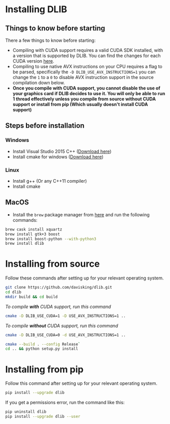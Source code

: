 # Installing DLIB

## Things to know before starting
There a few things to know before starting:
 * Compiling with CUDA support requires a valid CUDA SDK installed, with a version that is supported by DLIB. You can find the changes for each CUDA version [here](http://dlib.net/release_notes.html).
 * Compiling to use native AVX instructions on your CPU requires a flag to be parsed, specifically the `-D DLIB_USE_AVX_INSTRUCTIONS=1` you can change the `1` to a `0` to disable AVX instruction support in the source compilation down below.
 * **Once you compile with CUDA support, you cannot disable the use of your graphics card if DLIB decides to use it. You will only be able to run 1 thread effectively unless you compile from source without CUDA support or install from pip (Which usually doesn't install CUDA support)**

## Steps before installation
### Windows
 * Install Visual Studio 2015 C++ ([Download here](https://www.microsoft.com/en-au/download/details.aspx?id=48145))
 * Install cmake for windows ([Download here](https://cmake.org/download/))

### Linux
 * Install g++ (Or any C++11 compiler)
 * Install cmake

## MacOS
 * Install the `brew` package manager from [here](https://brew.sh) and run the following commands:

```bash
brew cask install xquartz
brew install gtk+3 boost
brew install boost-python --with-python3
brew install dlib
```

# Installing from source
Follow these commands after setting up for your relevant operating system.
```bash
git clone https://github.com/davisking/dlib.git
cd dlib
mkdir build && cd build
```

*To compile **with** CUDA support, run this command*

```bash
cmake -D DLIB_USE_CUDA=1 -D USE_AVX_INSTRUCTIONS=1 ..
```


*To compile **without** CUDA support, run this command*

```bash
cmake -D DLIB_USE_CUDA=0 -d USE_AVX_INSTRUCTIONS=1 ..
```

```bash
cmake --build . --config Release`
cd .. && python setup.py install
```

# Installing from pip
Follow this command after setting up for your relevant operating system.
```bash
pip install --upgrade dlib
```

If you get a permissions error, run the command like this:
```bash
pip uninstall dlib
pip install --upgrade dlib --user
```